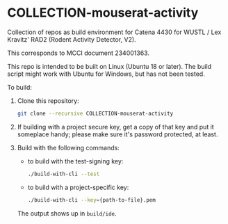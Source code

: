 # COLLECTION-mouserat-activity

Collection of repos as build environment for Catena 4430 for WUSTL / Lex Kravitz' RAD2 (Rodent Activity Detector, V2).

This corresponds to MCCI document 234001363.

This repo is intended to be built on Linux (Ubuntu 18 or later). The build script might work with Ubuntu for Windows, but has not been tested.

To build:

1. Clone this repository:

    ```bash
    git clone --recursive COLLECTION-mouserat-activity
    ```

2. If building with a project secure key, get a copy of that key and put it someplace handy; please make sure it's password protected, at least.

3. Build with the following commands:

    - to build with the test-signing key:

      ```bash
      ./build-with-cli --test
      ```

    - to build with a project-specific key:

      ```bash
      ./build-with-cli --key={path-to-file}.pem
      ```

   The output shows up in `build/ide`.
